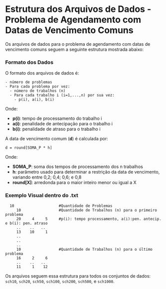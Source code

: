 # Estrutura dos Arquivos de Dados - Problema de Agendamento com Datas de Vencimento Comuns

Os arquivos de dados para o problema de agendamento com datas de vencimento comuns seguem a seguinte estrutura mostrada abaixo:

### Formato dos Dados

O formato dos arquivos de dados é:

```
- número de problemas
- Para cada problema por vez:
  - número de trabalhos (n)
  - Para cada trabalho i (i=1,...,n) por sua vez:
    - p(i), a(i), b(i)
```

Onde:
- **p(i)**: tempo de processamento do trabalho i
- **a(i)**: penalidade de antecipação para o trabalho i
- **b(i)**: penalidade de atraso para o trabalho i

A data de vencimento comum (**d**) é calculada por:

```
d = round[SOMA_P * h]
```

Onde:
- **SOMA_P**: soma dos tempos de processamento dos n trabalhos
- **h**: parâmetro usado para determinar a restrição da data de vencimento, variando entre 0,2; 0,4; 0,6; e 0,8
- **round[X]**: arredonda para o maior inteiro menor ou igual a X

### Exemplo Visual dentro do .txt

```
  10                    #Quantidade de Problemas
     10                 #Quantidade de Trabalhos (n) para o primeiro problema
     20     4     5     #p(i): tempo processamento, a(i):pen. antecip. e b(i): pen. atraso
     ..    ..   ..
     13    10     1
     ..
     ..
     ..
     10                 #Quantidade de Trabalhos (n) para o último problema
     16     2     6
     ..    ..   ..
     11     1    12
```

Os arquivos seguem essa estrutura para todos os conjuntos de dados: `sch10`, `sch20`, `sch50`, `sch100`, `sch200`, `sch500`, e `sch1000`.
